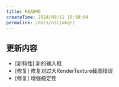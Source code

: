 ```yaml
---
title: README
createTime: 2024/09/11 10:50:04
permalink: /docs/n3cju6qr/
---
```

## 更新内容

* [新特性] 新的输入框
* [修复] 修复对过大RenderTexture截图错误
* [修复] 增强稳定性